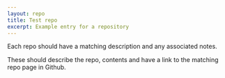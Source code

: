 ```yaml
---
layout: repo
title: Test repo
excerpt: Example entry for a repository
---
```


Each repo should have a matching description and any associated notes.

These should describe the repo, contents and have a link to the matching repo page in Github.
